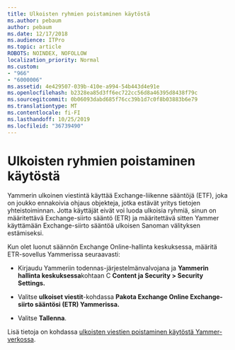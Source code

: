 ```yaml
---
title: Ulkoisten ryhmien poistaminen käytöstä
ms.author: pebaum
author: pebaum
ms.date: 12/17/2018
ms.audience: ITPro
ms.topic: article
ROBOTS: NOINDEX, NOFOLLOW
localization_priority: Normal
ms.custom:
- "966"
- "6000006"
ms.assetid: 4e429507-039b-410e-a994-54b443d4e91e
ms.openlocfilehash: b2328ea85d3ff6ec722cc56d8a46395d8438f79c
ms.sourcegitcommit: 0b06093dabd685f76cc39b1d7c0f8b03883b6e79
ms.translationtype: MT
ms.contentlocale: fi-FI
ms.lasthandoff: 10/25/2019
ms.locfileid: "36739490"
---
```

# <a name="how-to-disable-external-groups"></a>Ulkoisten ryhmien poistaminen käytöstä

Yammerin ulkoinen viestintä käyttää Exchange-liikenne sääntöjä (ETF), joka on joukko ennakoivia ohjaus objekteja, jotka estävät yritys tietojen yhteistoiminnan. Jotta käyttäjät eivät voi luoda ulkoisia ryhmiä, sinun on määritettävä Exchange-siirto sääntö (ETR) ja määritettävä sitten Yammer käyttämään Exchange-siirto sääntöä ulkoisen Sanoman välityksen estämiseksi.
  
Kun olet luonut säännön Exchange Online-hallinta keskuksessa, määritä ETR-sovellus Yammerissa seuraavasti:
  
- Kirjaudu Yammeriin todennas-järjestelmänvalvojana ja **Yammerin hallinta keskuksessa**kohtaan C **Content ja Security \> Security Settings.**

- Valitse **ulkoiset viestit**-kohdassa **Pakota Exchange Online Exchange-siirto sääntösi (ETR) Yammerissa.**

- Valitse **Tallenna**.

Lisä tietoja on kohdassa [ulkoisten viestien poistaminen käytöstä Yammer-verkossa](https://docs.microsoft.com/yammer/work-with-external-users/disable-external-messaging).
  